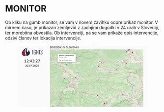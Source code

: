 # MONITOR

Ob kliku na gumb monitor, se vam v novem zavihku odpre prikaz monitor. V mirnem času, je prikazan zemljevid z zadnjimi dogodki v 24 urah v Sloveniji, ter morebitna obvestila. Ob intervenciji, pa se vam prikaže opis intervencije, odzivi članov ter lokacija intervencije.

<figure><img src=".gitbook/assets/image (256).png" alt=""><figcaption></figcaption></figure>
